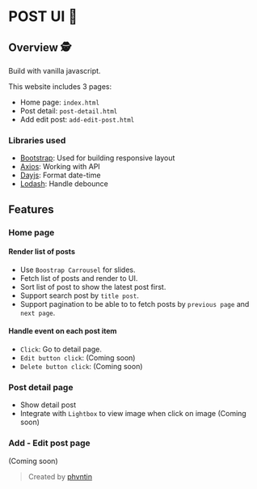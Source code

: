 # POST UI 📸

## Overview 🕵️

Build with vanilla javascript.

This website includes 3 pages:
- Home page: `index.html`
- Post detail: `post-detail.html`
- Add edit post: `add-edit-post.html`

### Libraries used
- [Bootstrap](https://getbootstrap.com/): Used for building responsive layout
- [Axios](https://github.com/axios/axios): Working with API
- [Dayjs](https://day.js.org/): Format date-time
- [Lodash](https://lodash.com/): Handle debounce 

## Features

### Home page
#### Render list of posts

- Use `Boostrap Carrousel` for slides.
- Fetch list of posts and render to UI.
- Sort list of post to show the latest post first.
- Support search post by `title post`.
- Support pagination to be able to to fetch posts by `previous page` and `next page`.

#### Handle event on each post item
- `Click`: Go to detail page.
- `Edit button click`: (Coming soon)
- `Delete button click`: (Coming soon)

### Post detail page
- Show detail post
- Integrate with `Lightbox` to view image when click on image 
  (Coming soon)

### Add - Edit post page
  (Coming soon)
  
> Created by [phvntin](https://github.com/phvntin)
